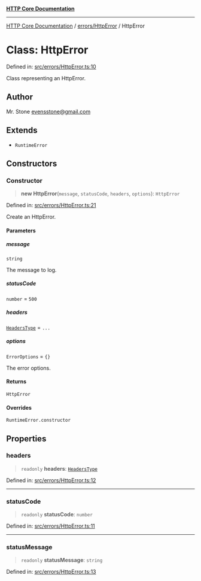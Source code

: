 [**HTTP Core Documentation**](../../../README.md)

***

[HTTP Core Documentation](../../../README.md) / [errors/HttpError](../README.md) / HttpError

# Class: HttpError

Defined in: [src/errors/HttpError.ts:10](https://github.com/stonemjs/http-core/blob/38177eda1505fdb30323b11ec31ef2a0f0840267/src/errors/HttpError.ts#L10)

Class representing an HttpError.

## Author

Mr. Stone <evensstone@gmail.com>

## Extends

- `RuntimeError`

## Constructors

### Constructor

> **new HttpError**(`message`, `statusCode`, `headers`, `options`): `HttpError`

Defined in: [src/errors/HttpError.ts:21](https://github.com/stonemjs/http-core/blob/38177eda1505fdb30323b11ec31ef2a0f0840267/src/errors/HttpError.ts#L21)

Create an HttpError.

#### Parameters

##### message

`string`

The message to log.

##### statusCode

`number` = `500`

##### headers

[`HeadersType`](../../../declarations/type-aliases/HeadersType.md) = `...`

##### options

`ErrorOptions` = `{}`

The error options.

#### Returns

`HttpError`

#### Overrides

`RuntimeError.constructor`

## Properties

### headers

> `readonly` **headers**: [`HeadersType`](../../../declarations/type-aliases/HeadersType.md)

Defined in: [src/errors/HttpError.ts:12](https://github.com/stonemjs/http-core/blob/38177eda1505fdb30323b11ec31ef2a0f0840267/src/errors/HttpError.ts#L12)

***

### statusCode

> `readonly` **statusCode**: `number`

Defined in: [src/errors/HttpError.ts:11](https://github.com/stonemjs/http-core/blob/38177eda1505fdb30323b11ec31ef2a0f0840267/src/errors/HttpError.ts#L11)

***

### statusMessage

> `readonly` **statusMessage**: `string`

Defined in: [src/errors/HttpError.ts:13](https://github.com/stonemjs/http-core/blob/38177eda1505fdb30323b11ec31ef2a0f0840267/src/errors/HttpError.ts#L13)
